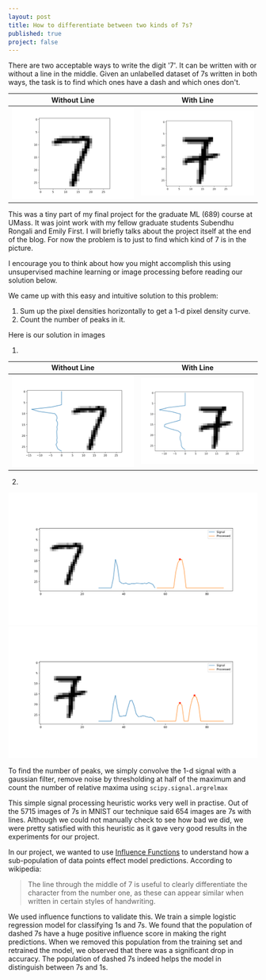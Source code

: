 ```yaml
---
layout: post
title: How to differentiate between two kinds of 7s?
published: true
project: false
---
```


There are two acceptable ways to write the digit '7'. It can be written with or without a line in the middle. Given an unlabelled dataset of 7s written in both ways, the task is to find which ones have a dash and which ones don't.

Without Line            |  With Line
:-------------------------:|:-------------------------:
![enter image description here](https://raw.githubusercontent.com/sudeepraja/sudeepraja.github.io/master/images/7normal.png)  |  ![enter image description here](https://raw.githubusercontent.com/sudeepraja/sudeepraja.github.io/master/images/7dash.png)

This was a tiny part of my final project for the graduate ML (689) course at UMass. It was joint work with my fellow graduate students Subendhu Rongali and Emily First. I will briefly talks about the project itself at the end of the blog. For now the problem is to just to find which kind of 7 is in the picture. 

I encourage you to think about how you might accomplish this using unsupervised machine learning or image processing before reading our solution below.

We came up with this easy and intuitive solution to this problem:

 1. Sum up the pixel densities horizontally to get a 1-d pixel density curve.
 2. Count the number of peaks in it.

Here is our solution in images

1.

Without Line            |  With Line
:-------------------------:|:-------------------------:
![enter image description here](https://raw.githubusercontent.com/sudeepraja/sudeepraja.github.io/master/images/7normalplot.png)  |  ![enter image description here](https://raw.githubusercontent.com/sudeepraja/sudeepraja.github.io/master/images/7dashplot.png)

2.
![enter image description here](https://raw.githubusercontent.com/sudeepraja/sudeepraja.github.io/master/images/7normalprocessed.png)
![enter image description here](https://raw.githubusercontent.com/sudeepraja/sudeepraja.github.io/master/images/7dashprocessed.png)

To find the number of peaks, we simply convolve the 1-d signal with a gaussian filter, remove noise by thresholding at half of the maximum and count the number of relative maxima using `scipy.signal.argrelmax`

This simple signal processing heuristic works very well in practise. Out of the 5715 images of 7s in MNIST our technique said 654 images are 7s with lines. Although we could not manually check to see how bad we did, we were pretty satisfied with this heuristic as it gave very good results in the experiments for our project.

In our project, we wanted to use [Influence Functions](https://arxiv.org/pdf/1703.04730.pdf) to understand how a sub-population of data points effect model predictions. According to wikipedia:

> The line through the middle of 7 is useful to clearly differentiate the character from the number one, as these can appear similar when written in certain styles of handwriting.

We used influence functions to validate this. We train a simple logistic regression model for classifying 1s and 7s. We found that the
population of dashed 7s have a huge positive influence score in making the right predictions. When we removed this population from the training set and retrained the model, we observed that there was a significant drop in accuracy. The population of dashed 7s indeed helps the model in distinguish between 7s and 1s.